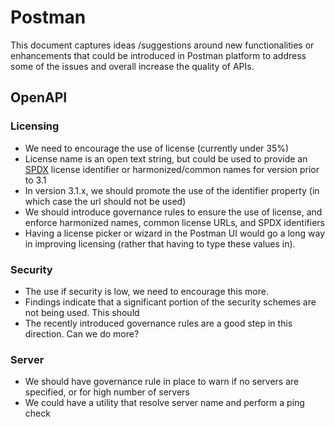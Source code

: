 # Postman

This document captures ideas /suggestions around new functionalities or enhancements that could be introduced in Postman platform to address some of the issues and overall increase the quality of APIs.

## OpenAPI

### Licensing

- We need to encourage the use of license (currently under 35%)
- License name is an open text string, but could be used to provide an [SPDX](https://spdx.dev/) license identifier or harmonized/common names for version prior to 3.1
- In version 3.1.x, we should promote the use of the identifier property (in which case the url should not be used)
- We should introduce governance rules to ensure the use of license, and enforce harmonized names, common license URLs, and SPDX identifiers
- Having a license picker or wizard in the Postman UI would go a long way in improving licensing (rather that having to type these values in).

### Security
- The use if security is low, we need to encourage this more. 
- Findings indicate that a significant portion of the security schemes are not being used. This should
- The recently introduced governance rules are a good step in this direction. Can we do more?

### Server
- We should have governance rule in place to warn if no servers are specified, or for high number of servers
- We could have a utility that resolve server name and perform a ping check

